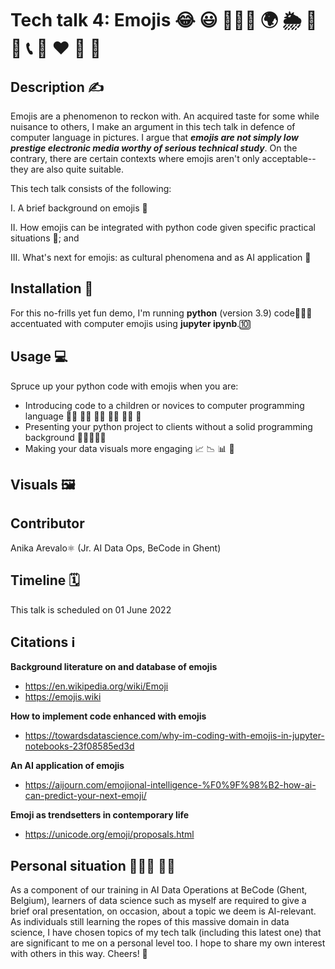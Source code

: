 # Tech talk 4: Emojis 😂 😃 🧘🏻‍♂️ 🌍 🌦️ 🍞 🚗 📞 🎉 ❤️ 🍆 🏁


## Description ✍️ 
Emojis are a phenomenon to reckon with. An acquired taste for some while nuisance to others, I make an argument in this tech talk in defence of computer language in pictures. I argue that ***emojis are not simply low prestige electronic media worthy of serious technical study***. On the contrary, there are certain contexts where emojis aren't only acceptable--they are also quite suitable. 

This tech talk consists of the following:

I. A brief background on emojis 📖

II. How emojis can be integrated with python code given specific practical situations 🤔; and   

III. What's next for emojis: as cultural phenomena and as AI application 🔮

## Installation 🔌
For this no-frills yet fun demo, I'm running **python** (version 3.9) code🐍👩‍💻  accentuated with computer emojis using **jupyter ipynb**.🔟 

## Usage 💻 
Spruce up your python code with emojis when you are:
- Introducing code to a children or novices to computer programming language 🧒🏻 🧒🏼 🧒🏽 🧒🏾 🧒🏿 🧒
- Presenting your python project to clients without a solid programming background 👮👷👸💂‍♂️
- Making your data visuals more engaging 📈 📉 📊 🤩


## Visuals 🖼️


## Contributor
Anika Arevalo⚛️ (Jr. AI Data Ops, BeCode in Ghent)

## Timeline 🗓
This talk is scheduled on 01 June 2022 

## Citations ℹ️
**Background literature on and database of emojis**
- https://en.wikipedia.org/wiki/Emoji
- https://emojis.wiki

**How to implement code enhanced with emojis**
- https://towardsdatascience.com/why-im-coding-with-emojis-in-jupyter-notebooks-23f08585ed3d

**An AI application of emojis**
- https://aijourn.com/emojional-intelligence-%F0%9F%98%B2-how-ai-can-predict-your-next-emoji/

**Emoji as trendsetters in contemporary life**
- https://unicode.org/emoji/proposals.html

## Personal situation 👩🏻‍🏫 👨‍🏫
As a component of our training in AI Data Operations at BeCode (Ghent, Belgium), learners of data science such as myself are required to give a brief oral presentation, on occasion, about a topic we deem is AI-relevant. As individuals still learning the ropes of this massive domain in data science, I have chosen topics of my tech talk (including this latest one) that are significant to me on a personal level too. I hope to share my own interest with others in this way. Cheers! 🥂

